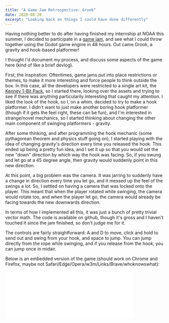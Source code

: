 ```yaml
---
title: "A Game Jam Retrospective: Grook"
date: 2020-08-20
excerpt: "Looking back on things I could have done differently"
---
```


Having nothing better to do after having finished my internship at NOAA this summer, I decided to participate in a <a href="https://itch.io/jam/miz-jam-1">game jam</a>, and see what I could throw together using the Godot game engine in 48 hours. Out came Grook, a gravity and hook-based platformer!

I thought I'd document my process, and discuss some aspects of the game here (kind of like a brief devlog).

First, the inspiration: Oftentimes, game jams put into place restrictions or themes, to make it more interesting and force people to think outside the box. In this case, all the developers were restricted to a single art kit, the <a href="https://kenney.nl/assets/bit-pack">Kenney 1-Bit Pack</a>, so I started there, looking over the assets and trying to see if there was anything particularily interesting that caught my attention. I liked the look of the hook, so I, on a whim, decided to try to make a hook platformer. I didn't want to just make another boring hook platformer (though if it gets the feel right, these can be fun), and I'm interested in strange/novel mechanics, so I started thinking about changing the other main component of swinging platformers - gravity. 

After some thinking, and after programming the hook mechanic (some pythagorean theorem and physics stuff going on), I started playing with the idea of changing gravity's direction every time you released the hook. This ended up being a pretty fun idea, and I set it up so that you would set the new "down" direction by which way the hook was facing. So, if you swung and let go at a 45 degree angle, then gravity would suddenly point in this new direction.

At this point, a big problem was the camera. It was jarring to suddenly have a change in direction every time you let go, and it messed up the feel of the swings a lot. So, I settled on having a camera that was locked onto the player. This meant that when the player rotated while swinging, the camera would rotate too, and when the player let go, the camera would already be facing towards the new downwards direction.

In terms of how I implemented all this, it was just a bunch of pretty trivial vector math. The code is available on github, though it's gross and I haven't touched it since the jam finished, so don't judge me for it.

The controls are fairly straightforward: A and D to move, click and hold to send out and swing from your hook, and space to jump. You can jump directly from the rope while swinging, and if you release from the hook, you can jump once in midair.

Below is an embedded version of the game (should work on Chrome and Firefox, maybe not Safari/Edge/Opera/w3m/Links/Brave/whoknowswhat):

<iframe mozallowfullscreen="true" allow="autoplay; fullscreen *;" src="../attachments/grook/grook.html" msallowfullscreen="true" scrolling="no" allowfullscreen="true" webkitallowfullscreen="true" id="game_drop" allowtransparency="true" frameborder="0" width="80%"></iframe>

